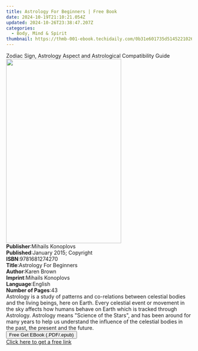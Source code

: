 ```yaml
---
title: Astrology For Beginners | Free Book
date: 2024-10-19T21:10:21.054Z
updated: 2024-10-26T23:38:47.207Z
categories:
  - Body, Mind & Spirit
thumbnail: https://thmb-001-ebook.techidaily.com/0b31e601735d514522102693264234e7c3211ce28e2ea2d02f03a4a6a80ca4fb.jpg
---
```

<main id="book-container">
  <div class="flex flex-col">
    <div class="book-brief flex-1 py-6 px-4 sm:p-6 md:py-10 md:px-8">
      <!-- brief-->
      <div class="book-brief-main">
        Zodiac Sign, Astrology Aspect and Astrological Compatibility Guide
      </div>
    </div>
    <div
      class="book-meta-info flex-1 grid gap-4 col-start-1 col-end-3 row-start-1 sm:mb-6 sm:grid-cols-4 lg:gap-6 lg:col-start-2 lg:row-end-6 lg:row-span-6 lg:mb-0"
    >
      <div
        class="book-meta-info-left place-content-center mt-4 p-4 text-sm leading-6 col-start-2 col-span-2 dark:text-slate-400"
      >
        <img
          class="w-full h-500 object-cover rounded-lg sm:h-255 sm:col-span-2 lg:col-span-full"
          src="https://img-001-ebook.techidaily.com/fd3e1e1d07124dfa12c43c18d6163c8a1e40f9d5b1833db9d9be24495758884b.jpg"
          alt=""
          width="312"
          height="500"
        />
      </div>
      <div
        class="book-meta-info-right mt-2 col-start-1 row-start-2 col-span-3 self-center"
      >
        <!-- meta data  -->
        <div class="flex flex-col px-4 md:px-8">
          <div class="flex-1">
            <strong>Publisher</strong>:<span class="px-2"
              >Mihails Konoplovs</span
            >
          </div>
          <div class="flex-1">
            <strong>Published</strong>:<span class="px-2"
              >January 2015; Copyright</span
            >
          </div>
          <div class="flex-1">
            <strong>ISBN</strong>:<span class="px-2">9781681274270</span>
          </div>
          <div class="flex-1">
            <strong>Title</strong>:<span class="px-2"
              >Astrology For Beginners</span
            >
          </div>
          <div class="flex-1">
            <strong>Author</strong>:<span class="px-2">Karen Brown</span>
          </div>
          <div class="flex-1">
            <strong>Imprint</strong>:<span class="px-2">Mihails Konoplovs</span>
          </div>
          <div class="flex-1">
            <strong>Language</strong>:<span class="px-2">English</span>
          </div>
          <div class="flex-1">
            <strong>Number of Pages</strong>:<span class="px-2">43</span>
          </div>
        </div>
      </div>
    </div>
    <div class="book-description flex-1 py-6 px-4 sm:p-6 md:py-10 md:px-8">
      <div class="book-description-main">
        <div accordion-content="" id="description">
          Astrology is a study of patterns and co-relations between celestial
          bodies and the living beings, here on Earth. Every celestial event or
          movement in the sky affects how humans behave on Earth which is
          tracked through Astrology. Astrology means "Science of the Stars", and
          has been around for many years to help us understand the influence of
          the celestial bodies in the past, the present and the future.
        </div>
      </div>
    </div>
    <div class="book-excerpts flex-1 py-6 px-4 sm:p-6 md:py-10 md:px-8"></div>
    <div
      class="book-about-author flex-1 py-6 px-4 sm:p-6 md:py-10 md:px-8"
    ></div>
    <div class="book-free-get flex-1 py-6 px-4 sm:p-6 md:py-10 md:px-8">
      <button
        id="btn-free-get"
        class="bg-blue-500 hover:bg-blue-700 text-white font-bold py-2 px-4 rounded"
      >
        Free Get EBook (.PDF/.epub)
      </button>
      <div id="countdown-display" class="px-2 text-lg mt-2"></div>
      <a
        id="free-link"
        class="hidden bg-blue-500 hover:bg-blue-700 text-white font-bold py-2 px-4 rounded"
        href="https://www.ebooks.com/en-us/book/209848608/astrology-for-beginners/karen-brown/"
        target="_blank"
        >Click here to get a free link</a
      >
    </div>
    <script>
      let countdownTime = 0;
      let countdownInterval = null;
      document
        .getElementById('btn-free-get')
        .addEventListener('click', startCountdown);
      function startCountdown() {
        countdownTime = new Date().getTime() + 60000 * 3;
        countdownInterval = setInterval(updateCountdown, 1000);
        document.getElementById('btn-free-get').disabled = true;
        document
          .getElementById('btn-free-get')
          .classList.add('bg-gray-500', 'cursor-not-allowed');
      }
      function updateCountdown() {
        let currentTime = new Date().getTime();
        let timeLeft = countdownTime - currentTime;
        let secondsLeft = Math.floor(timeLeft / 1000);
        document.getElementById('countdown-display').innerHTML =
          `Remaining time: ${secondsLeft} seconds.`;
        if (secondsLeft <= 0) {
          clearInterval(countdownInterval);
          document.getElementById('btn-free-get').classList.add('hidden');
          document.getElementById('free-link').classList.remove('hidden');
          document.getElementById('countdown-display').innerHTML = '';
        }
      }
    </script>
  </div>
</main>

<ins class="adsbygoogle"
      style="display:block"
      data-ad-client="ca-pub-7571918770474297"
      data-ad-slot="8358498916"
      data-ad-format="auto"
      data-full-width-responsive="true"></ins>
    